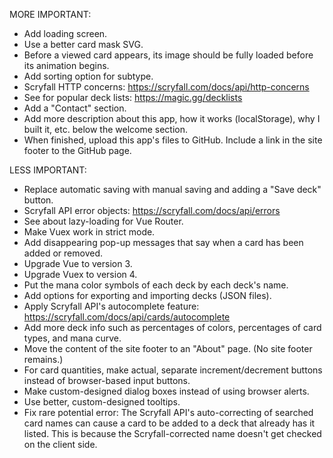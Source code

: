 MORE IMPORTANT:

- Add loading screen.
- Use a better card mask SVG.
- Before a viewed card appears, its image should be fully loaded before its animation begins.
- Add sorting option for subtype.
- Scryfall HTTP concerns: https://scryfall.com/docs/api/http-concerns
- See for popular deck lists: https://magic.gg/decklists
- Add a "Contact" section.
- Add more description about this app, how it works (localStorage), why I built it, etc. below the welcome section.
- When finished, upload this app's files to GitHub. Include a link in the site footer to the GitHub page.

LESS IMPORTANT:

- Replace automatic saving with manual saving and adding a "Save deck" button.
- Scryfall API error objects: https://scryfall.com/docs/api/errors
- See about lazy-loading for Vue Router.
- Make Vuex work in strict mode.
- Add disappearing pop-up messages that say when a card has been added or removed.
- Upgrade Vue to version 3.
- Upgrade Vuex to version 4.
- Put the mana color symbols of each deck by each deck's name.
- Add options for exporting and importing decks (JSON files).
- Apply Scryfall API's autocomplete feature: https://scryfall.com/docs/api/cards/autocomplete
- Add more deck info such as percentages of colors, percentages of card types, and mana curve.
- Move the content of the site footer to an "About" page. (No site footer remains.)
- For card quantities, make actual, separate increment/decrement buttons instead of browser-based input buttons.
- Make custom-designed dialog boxes instead of using browser alerts.
- Use better, custom-designed tooltips.
- Fix rare potential error: The Scryfall API's auto-correcting of searched card names can cause a card to be added to a deck that already has it listed. This is because the Scryfall-corrected name doesn't get checked on the client side.
